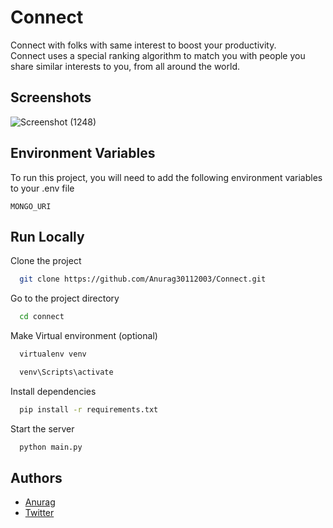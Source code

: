 
# Connect 

Connect with folks with same interest to boost your productivity. <br>
Connect uses a special ranking algorithm to match you with people you share similar interests to you, from all around the world.


## Screenshots

![Screenshot (1248)](https://user-images.githubusercontent.com/79055093/138552146-c68116d2-40ab-410e-b7d7-735d51b65d2c.png)


  
## Environment Variables

To run this project, you will need to add the following environment variables to your .env file

`MONGO_URI`

  
## Run Locally

Clone the project

```bash
  git clone https://github.com/Anurag30112003/Connect.git
```

Go to the project directory

```bash
  cd connect
```
Make Virtual environment (optional)
```bash
  virtualenv venv 
```
```bash
  venv\Scripts\activate 
```

Install dependencies

```bash
  pip install -r requirements.txt 
```
Start the server

```bash
  python main.py
```

  
## Authors

- [Anurag](https://github.com/Anurag30112003)
- [Twitter](https://twitter.com/theanuragdev)

 
